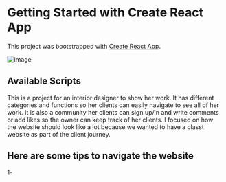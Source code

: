 # Getting Started with Create React App

This project was bootstrapped with [Create React App](https://github.com/facebook/create-react-app).

![image](./public/dalia.gif)



## Available Scripts

This is a project for an interior designer to show her work. It has different categories and functions so her clients can easily navigate to see all of her work.
It is also a community her clients can sign up/in and write comments or add likes so the owner can keep track of her clients.
I focused on how the website should look like a lot because we wanted to have a classt website as part of the client journey.

## Here are some tips to navigate the website 
1- 


